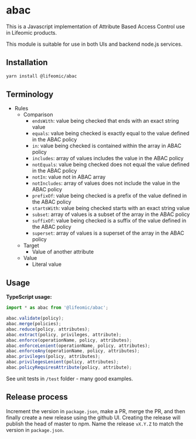 # abac

This is a Javascript implementation of Attribute Based Access Control
use in Lifeomic products.

This module is suitable for use in both UIs and backend node.js services.

## Installation

```bash
yarn install @lifeomic/abac
```

## Terminology

- Rules
  - Comparison
    - `endsWith`: value being checked that ends with an exact string value
    - `equals`: value being checked is exactly equal to the value defined in the ABAC policy
    - `in`: value being checked is contained within the array in ABAC policy
    - `includes`: array of values includes the value in the ABAC policy
    - `notEquals`: value being checked does not equal the value defined in the ABAC policy
    - `notIn`: value not in ABAC array
    - `notIncludes`: array of values does not include the value in the ABAC policy
    - `prefixOf`: value being checked is a prefix of the value defined in the ABAC policy
    - `startsWith`: value being checked starts with an exact string value
    - `subset`: array of values is a subset of the array in the ABAC policy
    - `suffixOf`: value being checked is a suffix of the value defined in the ABAC policy
    - `superset`: array of values is a superset of the array in the ABAC policy
  - Target
    - Value of another attribute
  - Value
    - Literal value

## Usage

**TypeScript usage:**

```typescript
import * as abac from '@lifeomic/abac';

abac.validate(policy);
abac.merge(policies);
abac.reduce(policy, attributes);
abac.extract(policy, privileges, attribute);
abac.enforce(operationName, policy, attributes);
abac.enforceLenient(operationName, policy, attributes);
abac.enforceAny(operationName, policy, attributes);
abac.privileges(policy, attributes);
abac.privilegesLenient(policy, attributes);
abac.policyRequiresAttribute(policy, attribute);
```

See unit tests in `/test` folder - many good examples.

## Release process

Increment the version in `package.json`, make a PR, merge the PR,
and then finally create a new release using the github UI. Creating
the release will publish the head of master to npm. Name the
release `vX.Y.Z` to match the version in `package.json`.
